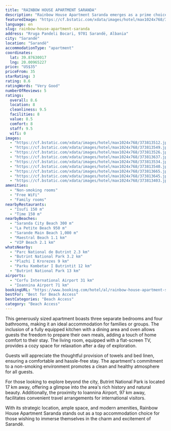 ```yaml
---
title: "RAINBOW HOUSE APARTMENT SARANDA"
description: "Rainbow House Apartment Saranda emerges as a prime choice for travelers seeking comfort and convenience in the heart of Sarandë."
featuredImage: "https://cf.bstatic.com/xdata/images/hotel/max1024x768/373813512.jpg?k=4f1e3ec3ffc807ac4a26484c9605b6077efbb6b7bdbb1621ddb82f21e59b32ce&o=&hp=1"
language: en
slug: rainbow-house-apartment-saranda
address: "Rruga Pandeli Bocari, 9701 Sarandë, Albania"
city: "Sarandë"
location: "Sarandë"
accommodationType: "apartment"
coordinates:
  lat: 39.87630017
  lng: 20.00965227
price: "US$35"
priceFrom: 35
starRating: 3
rating: 8.6
ratingWords: "Very Good"
numberOfReviews: 5
ratings:
  overall: 8.6
  location: 8
  cleanliness: 9.5
  facilities: 8
  value: 8.5
  comfort: 8
  staff: 9.5
  wifi: 0
images:
  - "https://cf.bstatic.com/xdata/images/hotel/max1024x768/373813512.jpg?k=4f1e3ec3ffc807ac4a26484c9605b6077efbb6b7bdbb1621ddb82f21e59b32ce&o=&hp=1"
  - "https://cf.bstatic.com/xdata/images/hotel/max1024x768/373813549.jpg?k=eeb0acbfc9b82f0ec8ba617733df387e84b52bba1e40afafd38f26465b92275a&o=&hp=1"
  - "https://cf.bstatic.com/xdata/images/hotel/max1024x768/373813526.jpg?k=533dc14c211b22c229134e9d747b9209651c14be4cc867112e8c81e786330d39&o=&hp=1"
  - "https://cf.bstatic.com/xdata/images/hotel/max1024x768/373813637.jpg?k=715a58eb9664a9c5bda363578dd5ac131c0aeed592821360da13849e690197c6&o=&hp=1"
  - "https://cf.bstatic.com/xdata/images/hotel/max1024x768/373813534.jpg?k=18ff8d203c01e4f3f42f456e31c70483a17780cd08005c2903eb2961051f2e82&o=&hp=1"
  - "https://cf.bstatic.com/xdata/images/hotel/max1024x768/373813540.jpg?k=36aad246fcb992d4f1c3d06435869846b81172d3468cf0c5f6fe2372545f0efe&o=&hp=1"
  - "https://cf.bstatic.com/xdata/images/hotel/max1024x768/373813665.jpg?k=8d25baec33f8d4090b769a92f6b1c4b5aa1397eb40fb8e49670f60d183f5da5c&o=&hp=1"
  - "https://cf.bstatic.com/xdata/images/hotel/max1024x768/373813645.jpg?k=70b6e6929754339da028a66785722dda914b13757c3fe4ed0426f9cf7d14ca48&o=&hp=1"
  - "https://cf.bstatic.com/xdata/images/hotel/max1024x768/373813403.jpg?k=8312b3b9522e79ee66a2f51365d5665bd6a16ec4c003c05978a1bb1b5e5eb58f&o=&hp=1"
amenities:
  - "Non-smoking rooms"
  - "Free WiFi"
  - "Family rooms"
nearbyRestaurants:
  - "Isufi 150 m"
  - "Time 150 m"
nearbyBeaches:
  - "Saranda City Beach 300 m"
  - "La Petite Beach 950 m"
  - "Sarande Main Beach 1,000 m"
  - "Maestral Beach 1.1 km"
  - "VIP Beach 2.1 km"
whatsNearby:
  - "Parc National de Butrint 2.3 km"
  - "Butrint National Park 3.2 km"
  - "Plazhi I Krorezes 9 km"
  - "Parku Kombetar I Butrintit 12 km"
  - "Butrint National Park 13 km"
airports:
  - "Corfu International Airport 31 km"
  - "Ioannina Airport 71 km"
bookingURL: "https://www.booking.com/hotel/al/rainbow-house-apartment-saranda.en-gb.html?aid=8035640"
bestFor: "Best for Beach Access"
bestCategories: "Beach Access"
category: "Beach Access"
---
```


This generously sized apartment boasts three separate bedrooms and four bathrooms, making it an ideal accommodation for families or groups. The inclusion of a fully equipped kitchen with a dining area and oven allows guests the freedom to prepare their own meals, adding a touch of home comfort to their stay. The living room, equipped with a flat-screen TV, provides a cozy space for relaxation after a day of exploration.

Guests will appreciate the thoughtful provision of towels and bed linen, ensuring a comfortable and hassle-free stay. The apartment's commitment to a non-smoking environment promotes a clean and healthy atmosphere for all guests.

For those looking to explore beyond the city, Butrint National Park is located 17 km away, offering a glimpse into the area's rich history and natural beauty. Additionally, the proximity to Ioannina Airport, 97 km away, facilitates convenient travel arrangements for international visitors.

With its strategic location, ample space, and modern amenities, Rainbow House Apartment Saranda stands out as a top accommodation choice for those wishing to immerse themselves in the charm and excitement of Sarandë.